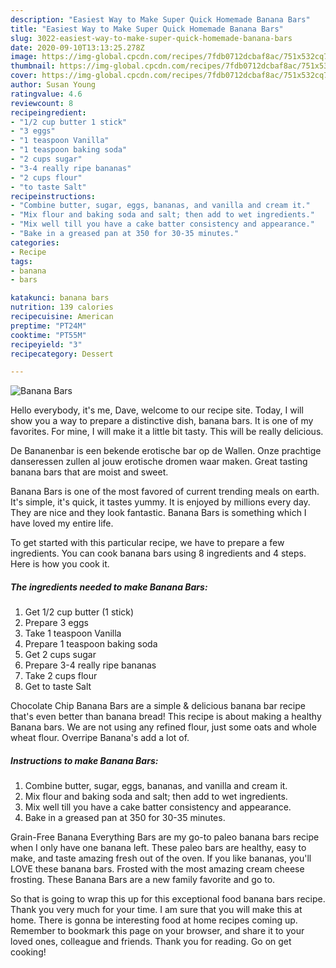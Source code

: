 ```yaml
---
description: "Easiest Way to Make Super Quick Homemade Banana Bars"
title: "Easiest Way to Make Super Quick Homemade Banana Bars"
slug: 3022-easiest-way-to-make-super-quick-homemade-banana-bars
date: 2020-09-10T13:13:25.278Z
image: https://img-global.cpcdn.com/recipes/7fdb0712dcbaf8ac/751x532cq70/banana-bars-recipe-main-photo.jpg
thumbnail: https://img-global.cpcdn.com/recipes/7fdb0712dcbaf8ac/751x532cq70/banana-bars-recipe-main-photo.jpg
cover: https://img-global.cpcdn.com/recipes/7fdb0712dcbaf8ac/751x532cq70/banana-bars-recipe-main-photo.jpg
author: Susan Young
ratingvalue: 4.6
reviewcount: 8
recipeingredient:
- "1/2 cup butter 1 stick"
- "3 eggs"
- "1 teaspoon Vanilla"
- "1 teaspoon baking soda"
- "2 cups sugar"
- "3-4 really ripe bananas"
- "2 cups flour"
- "to taste Salt"
recipeinstructions:
- "Combine butter, sugar, eggs, bananas, and vanilla and cream it."
- "Mix flour and baking soda and salt; then add to wet ingredients."
- "Mix well till you have a cake batter consistency and appearance."
- "Bake in a greased pan at 350 for 30-35 minutes."
categories:
- Recipe
tags:
- banana
- bars

katakunci: banana bars 
nutrition: 139 calories
recipecuisine: American
preptime: "PT24M"
cooktime: "PT55M"
recipeyield: "3"
recipecategory: Dessert

---
```



![Banana Bars](https://img-global.cpcdn.com/recipes/7fdb0712dcbaf8ac/751x532cq70/banana-bars-recipe-main-photo.jpg)

Hello everybody, it's me, Dave, welcome to our recipe site. Today, I will show you a way to prepare a distinctive dish, banana bars. It is one of my favorites. For mine, I will make it a little bit tasty. This will be really delicious.

De Bananenbar is een bekende erotische bar op de Wallen. Onze prachtige danseressen zullen al jouw erotische dromen waar maken. Great tasting banana bars that are moist and sweet.

Banana Bars is one of the most favored of current trending meals on earth. It's simple, it's quick, it tastes yummy. It is enjoyed by millions every day. They are nice and they look fantastic. Banana Bars is something which I have loved my entire life.


To get started with this particular recipe, we have to prepare a few ingredients. You can cook banana bars using 8 ingredients and 4 steps. Here is how you cook it.

<!--inarticleads1-->

##### The ingredients needed to make Banana Bars:

1. Get 1/2 cup butter (1 stick)
1. Prepare 3 eggs
1. Take 1 teaspoon Vanilla
1. Prepare 1 teaspoon baking soda
1. Get 2 cups sugar
1. Prepare 3-4 really ripe bananas
1. Take 2 cups flour
1. Get to taste Salt


Chocolate Chip Banana Bars are a simple &amp; delicious banana bar recipe that&#39;s even better than banana bread! This recipe is about making a healthy Banana bars. We are not using any refined flour, just some oats and whole wheat flour. Overripe Banana&#39;s add a lot of. 

<!--inarticleads2-->

##### Instructions to make Banana Bars:

1. Combine butter, sugar, eggs, bananas, and vanilla and cream it.
1. Mix flour and baking soda and salt; then add to wet ingredients.
1. Mix well till you have a cake batter consistency and appearance.
1. Bake in a greased pan at 350 for 30-35 minutes.


Grain-Free Banana Everything Bars are my go-to paleo banana bars recipe when I only have one banana left. These paleo bars are healthy, easy to make, and taste amazing fresh out of the oven. If you like bananas, you&#39;ll LOVE these banana bars. Frosted with the most amazing cream cheese frosting. These Banana Bars are a new family favorite and go to. 

So that is going to wrap this up for this exceptional food banana bars recipe. Thank you very much for your time. I am sure that you will make this at home. There is gonna be interesting food at home recipes coming up. Remember to bookmark this page on your browser, and share it to your loved ones, colleague and friends. Thank you for reading. Go on get cooking!
